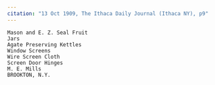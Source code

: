 ```yaml
---
citation: "13 Oct 1909, The Ithaca Daily Journal (Ithaca NY), p9"
---
```


    Mason and E. Z. Seal Fruit
    Jars
    Agate Preserving Kettles
    Window Screens
    Wire Screen Cloth
    Screen Door Hinges
    M. E. Mills
    BROOKTON, N.Y. 


